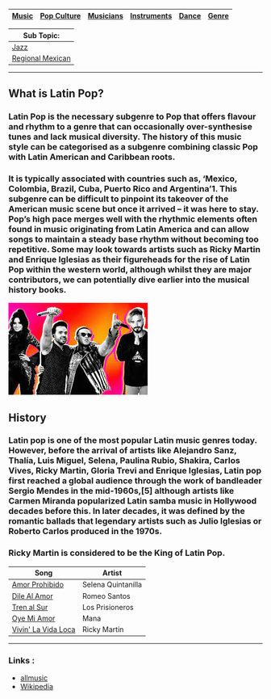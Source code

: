 | [Music](music.md) | [Pop Culture](pop-culutre)| [Musicians](musicians.md) | [Instruments](instruments.md) | [Dance](dance.md) | [Genre](genres.md) |
| -------- | ------- | ------- | ------ | -------- |---|


| Sub Topic: |
|-------|
| [Jazz](jazzGenre.md) |
| [Regional Mexican](regional-mexican.md) |

---

## What is Latin Pop?
### Latin Pop is the necessary subgenre to Pop that offers flavour and rhythm to a genre that can occasionally over-synthesise tunes and lack musical diversity. The history of this music style can be categorised as a subgenre combining classic Pop with Latin American and Caribbean roots.

### It is typically associated with countries such as, ‘Mexico, Colombia, Brazil, Cuba, Puerto Rico and Argentina’1. This subgenre can be difficult to pinpoint its takeover of the American music scene but once it arrived – it was here to stay. Pop’s high pace merges well with the rhythmic elements often found in music originating from Latin America and can allow songs to maintain a steady base rhythm without becoming too repetitive. Some may look towards artists such as Ricky Martin and Enrique Iglesias as their figureheads for the rise of Latin Pop within the western world, although whilst they are major contributors, we can potentially dive earlier into the musical history books. 

![4 people with a colorful background](latinpop.jpeg )

## History
### Latin pop is one of the most popular Latin music genres today. However, before the arrival of artists like Alejandro Sanz, Thalía, Luis Miguel, Selena, Paulina Rubio, Shakira, Carlos Vives, Ricky Martin, Gloria Trevi and Enrique Iglesias, Latin pop first reached a global audience through the work of bandleader Sergio Mendes in the mid-1960s,[5] although artists like Carmen Miranda popularized Latin samba music in Hollywood decades before this. In later decades, it was defined by the romantic ballads that legendary artists such as Julio Iglesias or Roberto Carlos produced in the 1970s.

### Ricky Martin is considered to be the King of Latin Pop.

| Song | Artist |
| ---- | ------ |
| [Amor Prohibido](https://www.google.com/url?sa=t&source=web&rct=j&opi=89978449&url=https://www.youtube.com/watch%3Fv%3DdGj2D3TpN9I&ved=2ahUKEwiU7YHt-OqIAxXqD1kFHRzIGfIQwqsBegQIBhAE&usg=AOvVaw3qyyewwqvhWwK-a0FIrYKj) |  Selena Quintanilla |
| [Dile Al Amor](https://www.google.com/url?sa=t&source=web&rct=j&opi=89978449&url=https://www.youtube.com/watch%3Fv%3D0XCot42qTvA&ved=2ahUKEwi5muaD-uqIAxVXFlkFHVIQNT0QtwJ6BAgXEAI&usg=AOvVaw1U3PjjjGB42QfWEUnvcpcS) |Romeo Santos |
| [Tren al Sur](https://www.google.com/url?sa=t&source=web&rct=j&opi=89978449&url=https://www.youtube.com/watch%3Fv%3DWRcCBI5rFfM&ved=2ahUKEwjEks-U--qIAxXkEGIAHXRIBjgQ78AJegQIFxAB&usg=AOvVaw1cD79x0zEc5H6s1O0iYzHX) | Los Prisioneros | 
| [Oye Mi Amor](https://www.google.com/search?client=safari&sa=X&sca_esv=7aa1caabb4121f2c&sca_upv=1&rls=en&biw=1269&bih=740&sxsrf=ADLYWIIauTG4026_2PzbxdVMVs0khjTZJw:1727709501341&q=maná+oye+mi+amor&stick=H4sIAAAAAAAAAONgFuLUz9U3MDVPyTJS4tFP1zcsNjCtzCk3z9US9C0tzkx2LCrJLC4JyQ_Oz0tfxCqYm5h3eKFCfmWqQm6mQmJufhEAHn4cd0IAAAA&ved=2ahUKEwjt2ui4--qIAxW7K1kFHSpoKUIQri56BAhTEAk) | Mana | 
| [Vivin' La Vida Loca](https://www.google.com/url?sa=t&source=web&rct=j&opi=89978449&url=https://www.youtube.com/watch%3Fv%3Dp47fEXGabaY&ved=2ahUKEwjKi8yP_OqIAxVyKlkFHU47HHoQ78AJegQIDxAB&usg=AOvVaw3_CsfGHhEpYjeJr0Apg-B8) | Ricky Martin |
---

### Links :
- [allmusic](https://www.allmusic.com/style/latin-pop-ma0000004461)
- [Wikipedia](https://en.wikipedia.org/wiki/Latin_pop#:~:text=Latin%20pop%20became%20the%20most,listeners%20during%20the%20late%201990s.)
